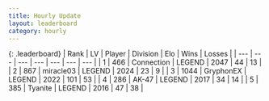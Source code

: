 ```yaml
---
title: Hourly Update
layout: leaderboard
category: hourly
---
```


{: .leaderboard}
| Rank | LV | Player | Division | Elo | Wins | Losses |
| --- | --- | --- | --- | --- | --- | --- |
| <span data-change="0">1</span> | 466 | <span title="ID: 539711">Connection</span> | LEGEND | <span data-change="0">2047</span> | <span data-change="0">44</span> | <span data-change="0">13</span> |
| <span data-change="0">2</span> | 867 | <span title="ID: 416373">miracle03</span> | LEGEND | <span data-change="0">2024</span> | <span data-change="0">23</span> | <span data-change="0">9</span> |
| <span data-change="0">3</span> | 1044 | <span title="ID: 315148">GryphonEX</span> | LEGEND | <span data-change="0">2022</span> | <span data-change="0">101</span> | <span data-change="0">53</span> |
| <span data-change="0">4</span> | 286 | <span title="ID: 545977">AK-47</span> | LEGEND | <span data-change="0">2017</span> | <span data-change="0">34</span> | <span data-change="0">14</span> |
| <span data-change="4">5</span> | 385 | <span title="ID: 534320">Tyanite</span> | LEGEND | <span data-change="7">2016</span> | <span data-change="3">47</span> | <span data-change="1">38</span> |